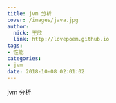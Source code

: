 ```yaml
---
title: jvm 分析
cover: /images/java.jpg
author: 
  nick: 王欣
  link: http://lovepoem.github.io
tags: 
- 性能
categories: 
- jvm
date: 2018-10-08 02:01:02      
---
```


jvm 分析  
